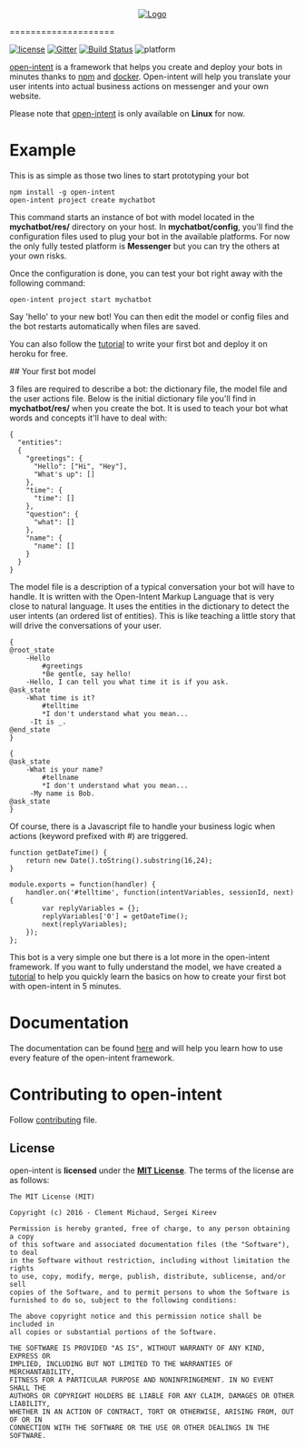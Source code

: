 <p align="center">
  <a href="https://www.open-intent.io">
    <img src="https://raw.githubusercontent.com/open-intent-io/open-intent/master/doc/img/logo.png" alt="Logo"/>
  </a>
</p>

====================

[![license](https://img.shields.io/github/license/mashape/apistatus.svg?maxAge=2592000)][MIT License] [![Gitter](https://badges.gitter.im/open-intent-io/open-intent.svg)](https://gitter.im/open-intent-io/open-intent?utm_source=badge&utm_medium=badge&utm_campaign=pr-badge) [![Build Status](https://travis-ci.org/open-intent-io/open-intent.svg?branch=master)](https://travis-ci.org/open-intent-io/open-intent) ![platform](https://img.shields.io/badge/platform-linux%20only-green.svg)

[open-intent] is a framework that helps you create and deploy your bots in minutes thanks to [npm](https://preview.npmjs.com/package/open-intent) and [docker](https://hub.docker.com/r/openintent/chatbot/).
Open-intent will help you translate your user intents into actual business actions on messenger and your own website.

Please note that [open-intent] is only available on **Linux** for now.

# Example

This is as simple as those two lines to start prototyping your bot

    npm install -g open-intent
    open-intent project create mychatbot

This command starts an instance of bot with model located in the **mychatbot/res/** directory on your host. In
**mychatbot/config**, you'll find the configuration files used to plug your bot in the available platforms. For now the only fully tested
platform is **Messenger** but you can try the others at your own risks.

Once the configuration is done, you can test your bot right away with the following command:

    open-intent project start mychatbot
     
Say 'hello' to your new bot!  You can then edit the model or config files and the bot restarts automatically when files are saved.

You can also follow the [tutorial](https://github.com/open-intent-io/open-intent/wiki/Full-chatbot-deployment-tutorial) to write your first bot and deploy it on heroku for free.

## Your first bot model

3 files are required to describe a bot: the dictionary file, the model file and the user actions file. Below is the initial dictionary file you'll find in **mychatbot/res/** when you create the bot. It is used to teach your bot what words and concepts it'll have to deal with:

    {
      "entities":
      {
        "greetings": {
          "Hello": ["Hi", "Hey"],
          "What's up": []
        },
        "time": {
          "time": []
        },
        "question": {
          "what": []
        },
        "name": {
          "name": []
        }
      }
    }

The model file is a description of a typical conversation your bot will have to handle.
It is written with the Open-Intent Markup Language that is very close to natural language.
It uses the entities in the dictionary to detect the user intents (an ordered list of entities).
This is like teaching a little story that will drive the conversations of your user.

    {
    @root_state
        -Hello
            #greetings
            *Be gentle, say hello!
        -Hello, I can tell you what time it is if you ask.
    @ask_state
        -What time is it?
            #telltime
            *I don't understand what you mean...
         -It is _.
    @end_state
    }
    
    {
    @ask_state
        -What is your name?
            #tellname
            *I don't understand what you mean...
         -My name is Bob.
    @ask_state
    }

Of course, there is a Javascript file to handle your business logic when actions (keyword prefixed with #) are triggered.

    function getDateTime() {                                                        
        return new Date().toString().substring(16,24);                              
    }                                                                               
                                                                                    
    module.exports = function(handler) {                                            
        handler.on('#telltime', function(intentVariables, sessionId, next) {        
            var replyVariables = {};                                                
            replyVariables['0'] = getDateTime();                                    
            next(replyVariables);                                                   
        });                                                                         
    };


This bot is a very simple one but there is a lot more in the open-intent framework. If you want to fully understand the model, we have created a
[tutorial](https://github.com/open-intent-io/open-intent/wiki/Time-bot-tutorial) to help you quickly
learn the basics on how to create your first bot with open-intent in 5 minutes.

# Documentation

The documentation can be found [here](https://github.com/open-intent-io/open-intent/wiki) and will help you learn how to use every feature of the open-intent framework.


# Contributing to open-intent

Follow [contributing](CONTRIBUTING.md) file.

License
---------------------

open-intent is **licensed** under the **[MIT License]**. The terms of the license are as follows:

    The MIT License (MIT)

    Copyright (c) 2016 - Clement Michaud, Sergei Kireev

    Permission is hereby granted, free of charge, to any person obtaining a copy
    of this software and associated documentation files (the "Software"), to deal
    in the Software without restriction, including without limitation the rights
    to use, copy, modify, merge, publish, distribute, sublicense, and/or sell
    copies of the Software, and to permit persons to whom the Software is
    furnished to do so, subject to the following conditions:

    The above copyright notice and this permission notice shall be included in
    all copies or substantial portions of the Software.

    THE SOFTWARE IS PROVIDED "AS IS", WITHOUT WARRANTY OF ANY KIND, EXPRESS OR
    IMPLIED, INCLUDING BUT NOT LIMITED TO THE WARRANTIES OF MERCHANTABILITY,
    FITNESS FOR A PARTICULAR PURPOSE AND NONINFRINGEMENT. IN NO EVENT SHALL THE
    AUTHORS OR COPYRIGHT HOLDERS BE LIABLE FOR ANY CLAIM, DAMAGES OR OTHER LIABILITY,
    WHETHER IN AN ACTION OF CONTRACT, TORT OR OTHERWISE, ARISING FROM, OUT OF OR IN
    CONNECTION WITH THE SOFTWARE OR THE USE OR OTHER DEALINGS IN THE SOFTWARE.


[MIT License]: https://opensource.org/licenses/MIT
[GitHub]: https://github.com/open-intent-io/open-intent
[logo]: /doc/img/logo.png
[open-intent]: https://www.open-intent.io
